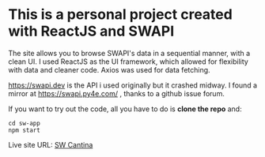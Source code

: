 # This is a personal project created with ReactJS and SWAPI

The site allows you to browse SWAPI's data in a sequential manner, with a clean UI.
I used ReactJS as the UI framework, which allowed for flexibility with data and cleaner code.
Axios was used for data fetching.

https://swapi.dev is the API i used originally but it crashed midway. I found a mirror at https://swapi.py4e.com/ , thanks to a github issue forum.

If you want to try out the code, all you have to do is **clone the repo** and:

```
cd sw-app
npm start
```

Live site URL: [SW Cantina](https://swcantina.netlify.app/)
